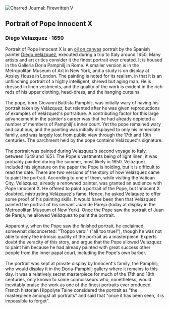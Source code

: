 <div class="artwork-of-the-day">
  <div class="container">
    <div class="img-wrapper">
      <img
        src="https://uploads5.wikiart.org/00142/images/diego-velazquez/portrait-of-pope-innocent-x.jpg!Large.jpg"
        alt="Charred Journal: Firewritten V" />
    </div>
    <div class="artwork-detail">
      <div class="artwork-origin"> 
        <h2 class="artwork-name">Portrait of Pope Innocent X</h2>
        <h3 class="artist">
          Diego Velazquez
                    ·  1650
        </h3>
      </div>
      <p class="description">
        <span class="artwork-description-text ng-binding" ng-bind-html="viewModel.ArtworkOfTheDay.Description | unsafe">Portrait of Pope Innocent X is an <a target="_blank" href="/en/paintings-by-media/oil-on-sacking">oil on canvas</a> portrait by the Spanish painter <a target="_blank" href="/en/diego-velazquez">Diego Velázquez</a>, executed during a trip to Italy around 1650. Many artists and art critics consider it the finest portrait ever created. It is housed in the Galleria Doria Pamphilj in Rome. A smaller version is in the Metropolitan Museum of Art in New York, and a study is on display at Apsley House in London. The painting is noted for its realism, in that it is an unflinching portrait of a highly intelligent, shrewd but aging man. He is dressed in linen vestments, and the quality of the work is evident in the rich reds of his upper clothing, head-dress, and the hanging curtains.
<br>
<br>The pope, born Giovanni Battista Pamphilj, was initially wary of having his portrait taken by Velázquez, but relented after he was given reproductions of examples of Velázquez's portraiture. A contributing factor for this large advancement in the painter's career was that he had already depicted a number of members of Pamphilj's inner court. Yet the pope remained wary and cautious, and the painting was initially displayed to only his immediate family, and was largely lost from public view through the 17th and 18th centuries. The parchment held by the pope contains Velázquez's signature.
<br>
<br>The portrait was painted during Velázquez's second voyage to Italy, between 1649 and 1651. The Pope's vestments being of light linen, it was probably painted during the summer, most likely in 1650. Velázquez included his signature on the paper the Pope is holding, but it is difficult to read the date. There are two versions of the story of how Velázquez came to paint the portrait. According to one of them, while visiting the Vatican City, Velázquez, already a renowned painter, was granted an audience with Pope Innocent X. He offered to paint a portrait of the Pope, but Innocent X doubted, mistrusting Velázquez's fame. Hence, he asked Veláquez to offer some proof of his painting skills. It would have been then that Velázquez painted the portrait of his servant Juan de Pareja (today at display in the Metropolitan Museum of New York). Once the Pope saw the portrait of Juan de Pareja, he allowed Velázquez to paint the portrait.
<br>
<br>Apparently, when the Pope saw the finished portrait, he exclaimed, somewhat disconcerted: "Troppo vero!" ("all too true!"), though he was not able to deny the intrinsic quality of the portrait as a masterpiece. Experts doubt the veracity of this story, and argue that the Pope allowed Velázquez to paint him because he had already painted with great success other people from the inner papal court, including the Pope's own barber.
<br>
<br>The portrait was kept at private display by Innocent's family, the Pamphilj, who would display it in the Doria-Pamphilj gallery where it remains to this day. It was a relatively secret masterpiece for much of the 17th and 18th centuries, only known to some connoisseurs who, nonetheless, would inevitably praise the work as one of the finest portraits ever produced. French historian Hippolyte Taine considered the portrait as "the masterpiece amongst all portraits" and said that "once it has been seen, it is impossible to forget".</span>
                        <div class="text-shadow-container" ng-show="showShadow" style=""></div>
      </p>
    </div>
  </div>

</div>
